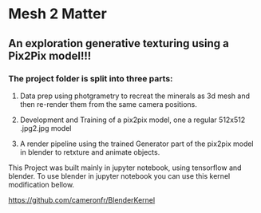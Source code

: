 
# Mesh 2 Matter

## An exploration generative texturing using a Pix2Pix model!!!


### The project folder is split into three parts:

1. Data prep using photgrametry to recreat the minerals as 3d mesh and then re-render them from the same camera positions.

2. Development and Training of a pix2pix model, one a regular 512x512 .jpg2.jpg model

3. A render pipeline using the trained Generator part of the pix2pix model in blender to retxture and animate objects.



This Project was built mainly in jupyter notebook, using tensorflow and blender. To use blender in jupyter notebook you can use this kernel modification bellow.

https://github.com/cameronfr/BlenderKernel


